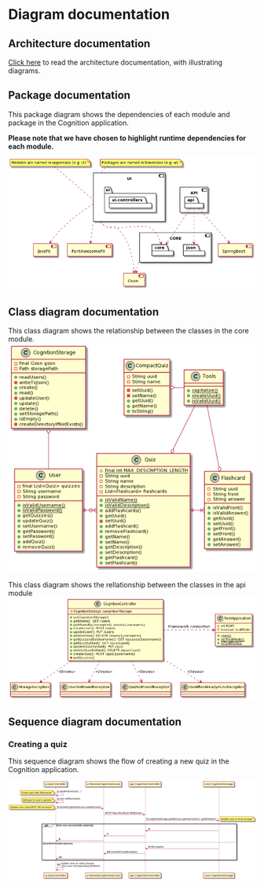 # Diagram documentation

## Architecture documentation

[Click here](../release2/ARCHITECTURE.md) to read the architecture documentation, with illustrating diagrams.

## Package documentation

This package diagram shows the dependencies of each module and package in the Cognition application.

**Please note that we have chosen to highlight runtime dependencies for each module.**

![Package documentation](../plantuml/release3/img/package_diagram.png)

## Class diagram documentation

This class diagram shows the relationship between the classes in the core module.
![Core Diagram](../plantuml/release3/img/core_diagram.png)

This class diagram shows the rellationship between the classes in the api module
![API Class Diagram](../plantuml/release3/img/api_class_diagram.png)

## Sequence diagram documentation

### Creating a quiz

This sequence diagram shows the flow of creating a new quiz in the Cognition application.

![Create Quiz Sequence](../plantuml/release3/img/create_quiz_sequence.png)
